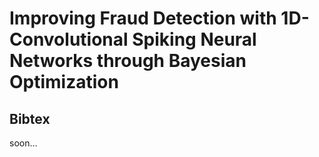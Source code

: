# Improving Fraud Detection with 1D-Convolutional Spiking Neural Networks through Bayesian Optimization

## Bibtex

soon...
